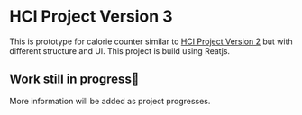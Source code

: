# HCI Project Version 3

This is prototype for calorie counter similar to [HCI Project Version 2](https://aryan2000sp.github.io/HCI-Project-V2/profile.html) but with different structure and UI. This project is build using Reatjs.

## Work still in progress🚧

More information will be added as project progresses.
